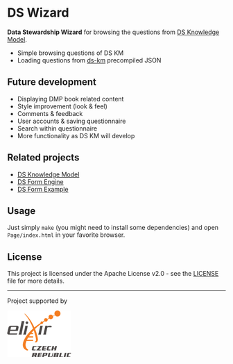 # DS Wizard
**Data Stewardship Wizard** for browsing the questions from [DS Knowledge Model](https://github.com/DataStewardshipPortal/ds-km).

* Simple browsing questions of DS KM
* Loading questions from [ds-km](https://github.com/DataStewardshipPortal/ds-km) precompiled JSON

## Future development

* Displaying DMP book related content
* Style improvement (look & feel)
* Comments & feedback
* User accounts & saving questionnaire
* Search within questionnaire
* More functionality as DS KM will develop

## Related projects

* [DS Knowledge Model](https://github.com/DataStewardshipPortal/ds-km)
* [DS Form Engine](https://github.com/DataStewardshipPortal/ds-form-engine)
* [DS Form Example](https://github.com/DataStewardshipPortal/ds-form-example)

## Usage

Just simply `make` (you might need to install some dependencies) and open `Page/index.html` in your favorite browser.

## License

This project is licensed under the Apache License v2.0 - see the [LICENSE](LICENSE) file for more details.

----

Project supported by

[![ELIXIR-CZ logo](https://raw.githubusercontent.com/DataStewardshipPortal/ds-elixir-cz/master/static/img/logo.jpg)](https://www.elixir-czech.cz/)
